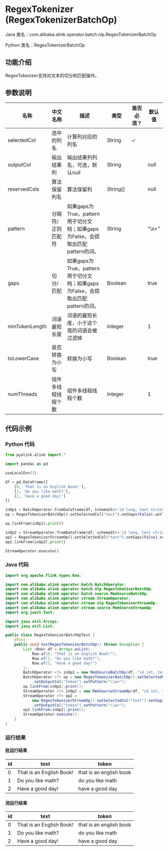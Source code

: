 # RegexTokenizer (RegexTokenizerBatchOp)
Java 类名：com.alibaba.alink.operator.batch.nlp.RegexTokenizerBatchOp

Python 类名：RegexTokenizerBatchOp


## 功能介绍

RegexTokenizer支持对文本的切分和匹配操作。

## 参数说明

| 名称 | 中文名称 | 描述 | 类型 | 是否必须？ | 默认值 |
| --- | --- | --- | --- | --- | --- |
| selectedCol | 选中的列名 | 计算列对应的列名 | String | ✓ |  |
| outputCol | 输出结果列 | 输出结果列列名，可选，默认null | String |  | null |
| reservedCols | 算法保留列名 | 算法保留列 | String[] |  | null |
| pattern | 分隔符/正则匹配符 | 如果gaps为True，pattern用于切分文档；如果gaps为False，会提取出匹配pattern的词。 | String |  | "\\s+" |
| gaps | 切分/匹配 | 如果gaps为True，pattern用于切分文档；如果gaps为False，会提取出匹配pattern的词。 | Boolean |  | true |
| minTokenLength | 词语最短长度 | 词语的最短长度，小于这个值的词语会被过滤掉 | Integer |  | 1 |
| toLowerCase | 是否转换为小写 | 转换为小写 | Boolean |  | true |
| numThreads | 组件多线程线程个数 | 组件多线程线程个数 | Integer |  | 1 |



## 代码示例
### Python 代码
```python
from pyalink.alink import *

import pandas as pd

useLocalEnv(1)

df = pd.DataFrame([
    [0, 'That is an English Book!'],
    [1, 'Do you like math?'],
    [2, 'Have a good day!']
])

inOp1 = BatchOperator.fromDataframe(df, schemaStr='id long, text string')
op = RegexTokenizerBatchOp().setSelectedCol("text").setGaps(False).setToLowerCase(True).setOutputCol("token").setPattern("\\w+")

op.linkFrom(inOp1).print()

inOp2 = StreamOperator.fromDataframe(df, schemaStr='id long, text string')
op2 = RegexTokenizerStreamOp().setSelectedCol("text").setGaps(False).setToLowerCase(True).setOutputCol("token").setPattern("\\w+")
op2.linkFrom(inOp2).print()

StreamOperator.execute()
```
### Java 代码
```java
import org.apache.flink.types.Row;

import com.alibaba.alink.operator.batch.BatchOperator;
import com.alibaba.alink.operator.batch.nlp.RegexTokenizerBatchOp;
import com.alibaba.alink.operator.batch.source.MemSourceBatchOp;
import com.alibaba.alink.operator.stream.StreamOperator;
import com.alibaba.alink.operator.stream.nlp.RegexTokenizerStreamOp;
import com.alibaba.alink.operator.stream.source.MemSourceStreamOp;
import org.junit.Test;

import java.util.Arrays;
import java.util.List;

public class RegexTokenizerBatchOpTest {
	@Test
	public void testRegexTokenizerBatchOp() throws Exception {
		List <Row> df = Arrays.asList(
			Row.of(0, "That is an English Book!"),
			Row.of(1, "Do you like math?"),
			Row.of(2, "Have a good day!")
		);
		BatchOperator <?> inOp1 = new MemSourceBatchOp(df, "id int, text string");
		BatchOperator <?> op = new RegexTokenizerBatchOp().setSelectedCol("text").setGaps(false).setToLowerCase(true)
			.setOutputCol("token").setPattern("\\w+");
		op.linkFrom(inOp1).print();
		StreamOperator <?> inOp2 = new MemSourceStreamOp(df, "id int, text string");
		StreamOperator <?> op2 =
			new RegexTokenizerStreamOp().setSelectedCol("text").setGaps(false).setToLowerCase(true)
			.setOutputCol("token").setPattern("\\w+");
		op2.linkFrom(inOp2).print();
		StreamOperator.execute();
	}
}
```

### 运行结果
#### 批运行结果
id|text|token
--|----|-----
0|That is an English Book!|that is an english book
1|Do you like math?|do you like math
2|Have a good day!|have a good day

#### 流运行结果
id|text|token
--|----|-----
0|That is an English Book!|that is an english book
1|Do you like math?|do you like math
2|Have a good day!|have a good day
